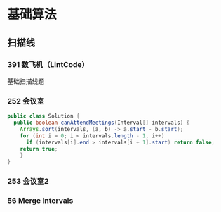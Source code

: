 # 基础算法

## 扫描线

### 391 数飞机（LintCode）
基础扫描线题

### 252 会议室

~~~java
public class Solution {
  public boolean canAttendMeetings(Interval[] intervals) {
    Arrays.sort(intervals, (a, b) -> a.start - b.start);
    for (int i = 0; i < intervals.length - 1, i++)
      if (intervals[i].end > intervals[i + 1].start) return false;
    return true;
	}
}
~~~

### 253 会议室2

### 56 Merge Intervals

